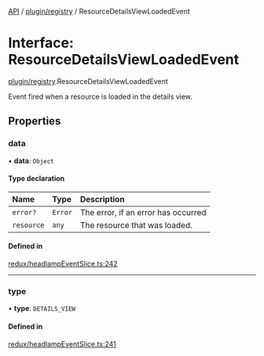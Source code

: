 [API](../API.md) / [plugin/registry](../modules/plugin_registry.md) / ResourceDetailsViewLoadedEvent

# Interface: ResourceDetailsViewLoadedEvent

[plugin/registry](../modules/plugin_registry.md).ResourceDetailsViewLoadedEvent

Event fired when a resource is loaded in the details view.

## Properties

### data

• **data**: `Object`

#### Type declaration

| Name | Type | Description |
| :------ | :------ | :------ |
| `error?` | `Error` | The error, if an error has occurred |
| `resource` | `any` | The resource that was loaded. |

#### Defined in

[redux/headlampEventSlice.ts:242](https://github.com/kubernetes-sigs/headlamp/blob/072d2509b/frontend/src/redux/headlampEventSlice.ts#L242)

___

### type

• **type**: `DETAILS_VIEW`

#### Defined in

[redux/headlampEventSlice.ts:241](https://github.com/kubernetes-sigs/headlamp/blob/072d2509b/frontend/src/redux/headlampEventSlice.ts#L241)

